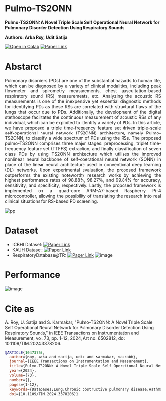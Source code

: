 # Pulmo-TS2ONN

**Pulmo-TS2ONN: A Novel Triple Scale Self Operational Neural Network for Pulmonary Disorder Detection Using Respiratory Sounds**

**Authors: Arka Roy, Udit Satija**

[![Open in Colab](https://colab.research.google.com/assets/colab-badge.svg)](https://colab.research.google.com/github/rsarka34/Pulmo-TS2ONN/blob/main/model/Pulmo-TS2ONN.ipynb)
[![Paper Link](https://img.shields.io/badge/Paper%20Link-IEEE%20Xplore-blue)](https://ieeexplore.ieee.org/abstract/document/10473755)  

# Abstarct
<p align="justify">
Pulmonary disorders (PDs) are one of the substantial hazards to human life, which can be diagnosed by a variety of clinical modalities, including peak flowmeter and spirometry measurements, chest auscultation-based respiratory sound (RS) measurements, etc. Analyzing the acoustic RS measurements is one of the inexpensive yet essential diagnostic methods for identifying PDs as these RSs are correlated with structural flaws of the lungs that occur due to PDs. Additionally, the development of the digital stethoscope facilitates the continuous measurement of acoustic RSs of any individual, which can be exploited to identify a variety of PDs. In this article, we have proposed a triple time-frequency feature set driven triple-scale self-operational neural network (TS2ONN) architecture, namely Pulmo-TS2ONN, to classify a wide spectrum of PDs using the RSs. The proposed pulmo-TS2ONN comprises three major stages: preprocessing, triplet time-frequency feature set (TTFFS) extraction, and finally classification of seven class PDs by using TS2ONN architecture which utilizes the improved nonlinear neural backbone of self-operational neural network (SONN) in place of the linear neural architecture used in conventional deep learning (DL) networks. Upon experimental evaluation, the proposed framework outperforms the existing noteworthy research works by achieving the highest performance rates of 98.88%, 98.27%, and 99.84% for accuracy, sensitivity, and specificity, respectively. Lastly, the proposed framework is implemented on a quad-core ARM-A7-based Raspberry Pi-4 microcontroller, allowing the possibility of translating the research into real clinical situations for RS-based PD screening.  </p>

![pp](https://github.com/user-attachments/assets/161237f9-3f1d-47cd-9a5f-61c053772191)


# Dataset
- ICBHI Dataset: [![Paper Link](https://img.shields.io/badge/ICBHI%20Data-BHI%20Challenge-green)](https://bhichallenge.med.auth.gr/ICBHI_2017_Challenge)
- KAUH Dataset: [![Paper Link](https://img.shields.io/badge/KAUH%20Data-Mendeley%20Data-red)](https://data.mendeley.com/datasets/jwyy9np4gv/3)
- RespiratoryDatabase@TR: [![Paper Link](https://img.shields.io/badge/RD%20@TR-Mendeley%20Data-red)](https://data.mendeley.com/datasets/p9z4h98s6j/1)
![image](https://github.com/user-attachments/assets/6e4816eb-2860-4c31-bacf-c5e240e968b8)

# Performance
![image](https://github.com/user-attachments/assets/a8ce5581-48b1-4f5c-859e-5b89bca8213f)


# Cite as
A. Roy, U. Satija and S. Karmakar, "Pulmo-TS2ONN: A Novel Triple Scale Self Operational Neural Network for Pulmonary Disorder Detection Using Respiratory Sounds," in IEEE Transactions on Instrumentation and Measurement, vol. 73, pp. 1-12, 2024, Art no. 6502812, doi: 10.1109/TIM.2024.3378206.

```bibtex
@ARTICLE{10473755,
  author={Roy, Arka and Satija, Udit and Karmakar, Saurabh},
  journal={IEEE Transactions on Instrumentation and Measurement}, 
  title={Pulmo-TS2ONN: A Novel Triple Scale Self Operational Neural Network for Pulmonary Disorder Detection Using Respiratory Sounds}, 
  year={2024},
  volume={73},
  number={},
  pages={1-12},
  keywords={Databases;Lung;Chronic obstructive pulmonary disease;Asthma;Pneumonia;Neural networks;Diseases;Auscultation measurements;classification;pulmonary disorders (PDs);respiratory sounds (RSs);self-operational neural network (SONN)},
  doi={10.1109/TIM.2024.3378206}}
